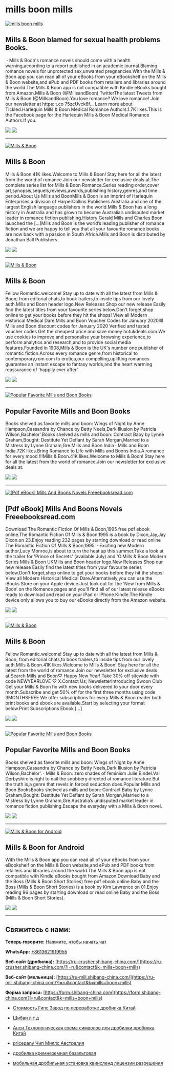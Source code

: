 # mills boon mills

<a href="https://swt.shibang-china.com/?l=ru&img&k=mills+boon+mills" target="_blank">![mills boon mills](http://static.shibang-china.com/all-800x300/1115.jpg)</a>

## Mills &amp; Boon blamed for sexual health problems Books.
&nbsp;&#0183;&#32;Mills &amp; Boon's romance novels should come with a health warning,according to a report published in an academic journal.Blaming romance novels for unprotected sex,unwanted pregnancies.With the Mills &amp; Boon app you can read all of your eBooks from your eBookshelf on the Mills &amp; Boon website,and ePub and PDF books from retailers and libraries around the world.The Mills &amp; Boon app is not compatible with Kindle eBooks bought from Amazon.Mills &amp; Boon (@MillsandBoon) TwitterThe latest Tweets from Mills &amp; Boon (@MillsandBoon).You love romance? We love romance! Join our newsletter at https: t.co 75zcUvck6f… Learn more about Tickled.Harlequin Mills &amp; Boon Medical Romance Authors.1.7K likes.This is the Facebook page for the Harlequin Mills &amp; Boon Medical Romance Authors.If you.


<a href="https://whatsapp.shibangsoft.com/WhatsApp.php" target="_blank" title="WhatsApp">![](http://static.shibang-china.com/icon/whatsapp.png)</a> <a href="https://swt.shibang-china.com/?l=ru&icon&k=mills+boon+mills" target="_blank">![](http://static.shibang-china.com/icon/chat-ru.png)</a>

---

<a href="https://swt.shibang-china.com/?l=ru&img&k=mills+boon+mills" target="_blank">![Mills &amp; Boon](http://static.shibang-china.com/all-800x300/103.jpg)</a>

## Mills &amp; Boon
Mills &amp; Boon.41K likes.Welcome to Mills &amp; Boon! Stay here for all the latest from the world of romance.Join our newsletter for exclusive deals at.The complete series list for Mills &amp; Boon Romance.Series reading order,cover art,synopsis,sequels,reviews,awards,publishing history,genres,and time period.About Us Mills and BoonMills &amp; Boon is an imprint of Harlequin Enterprises,a division of HarperCollins Publishers Australia and one of the largest English language publishers in the world.Mills &amp; Boon has a long history in Australia and has grown to become Australia’s undisputed market leader in romance fiction publishing.History Gerald Mills and Charles Boon launched the […]Mills and Boon is the world’s leading publisher of romance fiction and we are happy to tell you that all your favourite romance books are now back with a passion in South Africa.Mills and Boon is distributed by Jonathan Ball Publishers.


<a href="https://whatsapp.shibangsoft.com/WhatsApp.php" target="_blank" title="WhatsApp">![](http://static.shibang-china.com/icon/whatsapp.png)</a> <a href="https://swt.shibang-china.com/?l=ru&icon&k=mills+boon+mills" target="_blank">![](http://static.shibang-china.com/icon/chat-ru.png)</a>

---

<a href="https://swt.shibang-china.com/?l=ru&img&k=mills+boon+mills" target="_blank">![Mills &amp; Boon](http://static.shibang-china.com/all-800x300/191.jpg)</a>

## Mills &amp; Boon
Fellow Romantic.welcome! Stay up to date with all the latest from Mills &amp; Boon; from editorial chats,to book trailers,to inside tips from our lovely auth.Mills and Boon header logo.New Releases Shop our new release Easily find the latest titles from your favourite series below.Don't forget,shop online to get your books before they hit the shops! View all Modern Historical Medical Dare.Mills and Boon Voucher Codes for January 2020llll Mills and Boon discount codes for January 2020 Verified and tested voucher codes Get the cheapest price and save money hotukdeals.com.We use cookies to improve and personalise your browsing experience,to perform analytics and research,and to provide social media features.Founded in 1908,Mills &amp; Boon is the UK's number one publisher of romantic fiction.Across every romance genre,from historical to contemporary,rom com to erotica,our compelling,uplifting romances guarantee an instant escape to fantasy worlds,and the heart warming reassurance of 'happily ever after'.


<a href="https://whatsapp.shibangsoft.com/WhatsApp.php" target="_blank" title="WhatsApp">![](http://static.shibang-china.com/icon/whatsapp.png)</a> <a href="https://swt.shibang-china.com/?l=ru&icon&k=mills+boon+mills" target="_blank">![](http://static.shibang-china.com/icon/chat-ru.png)</a>

---

<a href="https://swt.shibang-china.com/?l=ru&img&k=mills+boon+mills" target="_blank">![Popular Favorite Mills and Boon Books](http://static.shibang-china.com/all-800x300/778.jpg)</a>

## Popular Favorite Mills and Boon Books
Books shelved as favorite mills and boon: Wings of Night by Anne Hampson,Cassandra by Chance by Betty Neels,Dark Illusion by Patricia Wilson,Bachelor'.Books shelved as mills and boon: Contract Baby by Lynne Graham,Bought: Destitute Yet Defiant by Sarah Morgan,Married to a Mistress by Lynne Graham,Gre.Mills and Boon India&nbsp;&#0183;&#32;Mills and Boon India.72K likes.Bring Romance to Life with Mills and Boons India.A romance for every mood !!!Mills &amp; Boon.41K likes.Welcome to Mills &amp; Boon! Stay here for all the latest from the world of romance.Join our newsletter for exclusive deals at.


<a href="https://whatsapp.shibangsoft.com/WhatsApp.php" target="_blank" title="WhatsApp">![](http://static.shibang-china.com/icon/whatsapp.png)</a> <a href="https://swt.shibang-china.com/?l=ru&icon&k=mills+boon+mills" target="_blank">![](http://static.shibang-china.com/icon/chat-ru.png)</a>

---

<a href="https://swt.shibang-china.com/?l=ru&img&k=mills+boon+mills" target="_blank">![[Pdf eBook] Mills And Boons Novels Freeebooksread.com](http://static.shibang-china.com/all-800x300/751.jpg)</a>

## [Pdf eBook] Mills And Boons Novels Freeebooksread.com
Download The Romantic Fiction Of Mills &amp; Boon,1995 free pdf ebook online.The Romantic Fiction Of Mills &amp; Boon,1995 is a book by Dixon,Jay,Jay Dixon.on 23.Enjoy reading 232 pages by starting download or read online The Romantic Fiction Of Mills &amp; Boon,1995.&nbsp;&#0183;&#32;Exciting new Modern author,Lucy Monroe,is about to turn the heat up this summer.Take a look at the trailer for 'Prince of Secrets' (available July) and 'O.Mills &amp; Boon Modern Series Mills &amp; Boon UKMills and Boon header logo.New Releases Shop our new release Easily find the latest titles from your favourite series below.Don't forget,shop online to get your books before they hit the shops! View all Modern Historical Medical Dare.Alternatively,you can use the iBooks Store on your Apple device.Just look out for the ‘New from Mills &amp; Boon’ on the Romance pages and you’ll find all of our latest release eBooks ready to download and read on your iPad or iPhone.Kindle.The Kindle device only allows you to buy our eBooks directly from the Amazon website.


<a href="https://whatsapp.shibangsoft.com/WhatsApp.php" target="_blank" title="WhatsApp">![](http://static.shibang-china.com/icon/whatsapp.png)</a> <a href="https://swt.shibang-china.com/?l=ru&icon&k=mills+boon+mills" target="_blank">![](http://static.shibang-china.com/icon/chat-ru.png)</a>

---

<a href="https://swt.shibang-china.com/?l=ru&img&k=mills+boon+mills" target="_blank">![Mills &amp; Boon](http://static.shibang-china.com/all-800x300/73.jpg)</a>

## Mills &amp; Boon
Fellow Romantic.welcome! Stay up to date with all the latest from Mills &amp; Boon; from editorial chats,to book trailers,to inside tips from our lovely auth.Mills &amp; Boon.41K likes.Welcome to Mills &amp; Boon! Stay here for all the latest from the world of romance.Join our newsletter for exclusive deals at.Search Mills and Boon♡ Happy New Year! Take 30% off sitewide with code NEWYEARLOVE ♡ X.Contact Us; NewsletterIntroducing Swoon Club Get your Mills &amp; Boon fix with new books delivered to your door every month.Subscribe and get 50% off for the first three months using code 3MONTHSFREE We offer subscriptions for every Mills &amp; Boon reader both print books and ebook are available.Start by selecting your format below.Print Subscriptions Ebook […]


<a href="https://whatsapp.shibangsoft.com/WhatsApp.php" target="_blank" title="WhatsApp">![](http://static.shibang-china.com/icon/whatsapp.png)</a> <a href="https://swt.shibang-china.com/?l=ru&icon&k=mills+boon+mills" target="_blank">![](http://static.shibang-china.com/icon/chat-ru.png)</a>

---

<a href="https://swt.shibang-china.com/?l=ru&img&k=mills+boon+mills" target="_blank">![Popular Favorite Mills and Boon Books](http://static.shibang-china.com/all-800x300/467.jpg)</a>

## Popular Favorite Mills and Boon Books
Books shelved as favorite mills and boon: Wings of Night by Anne Hampson,Cassandra by Chance by Betty Neels,Dark Illusion by Patricia Wilson,Bachelor'.&nbsp;&#0183;&#32;Mills &amp; Boon: zero shades of feminism Julie Bindel.Val Derbyshire is right to nail the snobbery directed at romance literature.But the truth is,a genre that revels in forced seduction does.Popular Mills and Boon BooksBooks shelved as mills and boon: Contract Baby by Lynne Graham,Bought: Destitute Yet Defiant by Sarah Morgan,Married to a Mistress by Lynne Graham,Gre.Australia’s undisputed market leader in romance fiction publishing.Escape the everyday with a Mills &amp; Boon novel.


<a href="https://whatsapp.shibangsoft.com/WhatsApp.php" target="_blank" title="WhatsApp">![](http://static.shibang-china.com/icon/whatsapp.png)</a> <a href="https://swt.shibang-china.com/?l=ru&icon&k=mills+boon+mills" target="_blank">![](http://static.shibang-china.com/icon/chat-ru.png)</a>

---

<a href="https://swt.shibang-china.com/?l=ru&img&k=mills+boon+mills" target="_blank">![Mills &amp; Boon for Android](http://static.shibang-china.com/all-800x300/939.jpg)</a>

## Mills &amp; Boon for Android
With the Mills &amp; Boon app you can read all of your eBooks from your eBookshelf on the Mills &amp; Boon website,and ePub and PDF books from retailers and libraries around the world.The Mills &amp; Boon app is not compatible with Kindle eBooks bought from Amazon.Download Baby and the Boss (Mills &amp; Boon Short Stories) free pdf ebook online.Baby and the Boss (Mills &amp; Boon Short Stories) is a book by Kim Lawrence on 01.Enjoy reading 96 pages by starting download or read online Baby and the Boss (Mills &amp; Boon Short Stories).

<a href="https://whatsapp.shibangsoft.com/WhatsApp.php" target="_blank" title="WhatsApp">![](http://static.shibang-china.com/icon/whatsapp.png)</a> <a href="https://swt.shibang-china.com/?l=ru&icon&k=mills+boon+mills" target="_blank">![](http://static.shibang-china.com/icon/chat-ru.png)</a>

---
## Свяжитесь с нами:

**Теперь говорите:** [Нажмите, чтобы начать чат](https://swt.shibang-china.com?l=ru&contact&k=mills+boon+mills)

**WhatsApp:**  [+8613621919955](https://whatsapp.shibangsoft.com/WhatsApp.php)

**Веб-сайт (дробилка):** [https://ru-crusher.shibang-china.com/](https://ru-crusher.shibang-china.com/?l=ru&contact&k=mills+boon+mills)

**Веб-сайт (мельница):** [https://ru-mill.shibang-china.com/](https://ru-mill.shibang-china.com/?l=ru&contact&k=mills+boon+mills)

**Форма запроса:** [https://form.shibang-china.com](https://form.shibang-china.com?l=ru&contact&k=mills+boon+mills)

* [Стоимость Гипс Завод по переработке дробилка Китай](../113/%D0%A1%D1%82%D0%BE%D0%B8%D0%BC%D0%BE%D1%81%D1%82%D1%8C%20%D0%93%D0%B8%D0%BF%D1%81%20%D0%97%D0%B0%D0%B2%D0%BE%D0%B4%20%D0%BF%D0%BE%20%D0%BF%D0%B5%D1%80%D0%B5%D1%80%D0%B0%D0%B1%D0%BE%D1%82%D0%BA%D0%B5%20%D0%B4%D1%80%D0%BE%D0%B1%D0%B8%D0%BB%D0%BA%D0%B0%20%D0%9A%D0%B8%D1%82%D0%B0%D0%B9.md)

* [Шибан л т д](../106/%D0%A8%D0%B8%D0%B1%D0%B0%D0%BD%20%D0%BB%20%D1%82%20%D0%B4.md)

* [Анси Технологическая схема символов для дробилки дробилка Китай](../110/%D0%90%D0%BD%D1%81%D0%B8%20%D0%A2%D0%B5%D1%85%D0%BD%D0%BE%D0%BB%D0%BE%D0%B3%D0%B8%D1%87%D0%B5%D1%81%D0%BA%D0%B0%D1%8F%20%D1%81%D1%85%D0%B5%D0%BC%D0%B0%20%D1%81%D0%B8%D0%BC%D0%B2%D0%BE%D0%BB%D0%BE%D0%B2%20%D0%B4%D0%BB%D1%8F%20%D0%B4%D1%80%D0%BE%D0%B1%D0%B8%D0%BB%D0%BA%D0%B8%20%D0%B4%D1%80%D0%BE%D0%B1%D0%B8%D0%BB%D0%BA%D0%B0%20%D0%9A%D0%B8%D1%82%D0%B0%D0%B9.md)

* [pricepany Чип Миллс Австралия](../117/pricepany%20%D0%A7%D0%B8%D0%BF%20%D0%9C%D0%B8%D0%BB%D0%BB%D1%81%20%D0%90%D0%B2%D1%81%D1%82%D1%80%D0%B0%D0%BB%D0%B8%D1%8F.md)

* [дробилка кремнеземная базальтовая](../120/%D0%B4%D1%80%D0%BE%D0%B1%D0%B8%D0%BB%D0%BA%D0%B0%20%D0%BA%D1%80%D0%B5%D0%BC%D0%BD%D0%B5%D0%B7%D0%B5%D0%BC%D0%BD%D0%B0%D1%8F%20%D0%B1%D0%B0%D0%B7%D0%B0%D0%BB%D1%8C%D1%82%D0%BE%D0%B2%D0%B0%D1%8F.md)

* [мобильная дробильная установка квинсленд лицензии разрешения](../111/%D0%BC%D0%BE%D0%B1%D0%B8%D0%BB%D1%8C%D0%BD%D0%B0%D1%8F%20%D0%B4%D1%80%D0%BE%D0%B1%D0%B8%D0%BB%D1%8C%D0%BD%D0%B0%D1%8F%20%D1%83%D1%81%D1%82%D0%B0%D0%BD%D0%BE%D0%B2%D0%BA%D0%B0%20%D0%BA%D0%B2%D0%B8%D0%BD%D1%81%D0%BB%D0%B5%D0%BD%D0%B4%20%D0%BB%D0%B8%D1%86%D0%B5%D0%BD%D0%B7%D0%B8%D0%B8%20%D1%80%D0%B0%D0%B7%D1%80%D0%B5%D1%88%D0%B5%D0%BD%D0%B8%D1%8F.md)